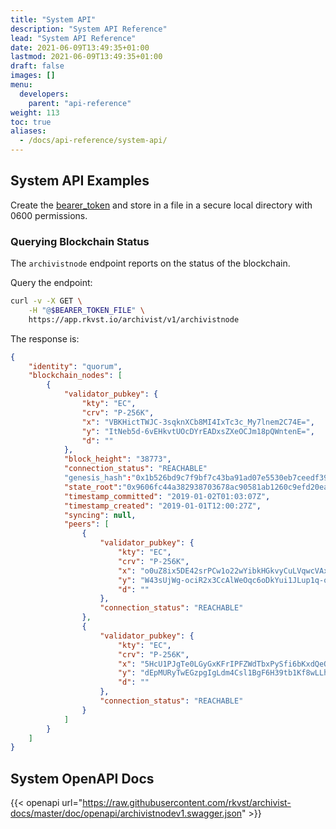 ```yaml
---
title: "System API"
description: "System API Reference"
lead: "System API Reference"
date: 2021-06-09T13:49:35+01:00
lastmod: 2021-06-09T13:49:35+01:00
draft: false
images: []
menu: 
  developers:
    parent: "api-reference"
weight: 113
toc: true
aliases: 
  - /docs/api-reference/system-api/
---
```


## System API Examples

Create the [bearer_token](/developers/developer-patterns/getting-access-tokens-using-app-registrations) and store in a file in a secure local directory with 0600 permissions.

### Querying Blockchain Status

The `archivistnode` endpoint reports on the status of the blockchain.

Query the endpoint:

```bash
curl -v -X GET \
    -H "@$BEARER_TOKEN_FILE" \
    https://app.rkvst.io/archivist/v1/archivistnode
```

The response is:

```json
{
    "identity": "quorum",
    "blockchain_nodes": [
        {
            "validator_pubkey": {
                "kty": "EC",
                "crv": "P-256K",
                "x": "VBKHictTWJC-3sqknXCb8MI4IxTc3c_My7lnem2C74E=",
                "y": "ItNeb5d-6vEHkvtUOcDYrEADxsZXeOCJm18pQWntenE=",
                "d": ""
            },
            "block_height": "38773",
            "connection_status": "REACHABLE"
            "genesis_hash":"0x1b526bd9c7f9bf7c43ba91ad07e5530eb7ceedf390396f9fbfeb68722e097e95",
            "state_root":"0x9606fc44a382938703678ac90581ab1260c9efd20ea8c7f90c87852bc982f3a7",
            "timestamp_committed": "2019-01-02T01:03:07Z",
            "timestamp_created": "2019-01-01T12:00:27Z",
            "syncing": null,
            "peers": [
                {
                    "validator_pubkey": {
                        "kty": "EC",
                        "crv": "P-256K",
                        "x": "o0uZ8ix5DE42srPCw1o22wYibkHGkvyCuLVqwcVAxb0=",
                        "y": "W43sUjWg-ociR2x3CcAlWeOqc6oDkYui1JLup1q-ojU=",
                        "d": ""
                    },
                    "connection_status": "REACHABLE"
                },
                {
                    "validator_pubkey": {
                        "kty": "EC",
                        "crv": "P-256K",
                        "x": "5HcU1PJgTe0LGyGxKFrIPFZWdTbxPySfi6bKxdQeO8A=",
                        "y": "dEpMURyTwEGzpgIgLdm4Csl1BgF6H39tb1Kf8wLLhVI=",
                        "d": ""
                    },
                    "connection_status": "REACHABLE"
                }
            ]
        }
    ]
}
```

## System OpenAPI Docs

{{< openapi url="https://raw.githubusercontent.com/rkvst/archivist-docs/master/doc/openapi/archivistnodev1.swagger.json" >}}